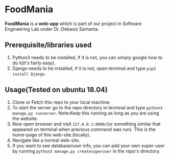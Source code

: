 # FoodMania
**FoodMania** is a **web-app** which is part of our project in Software Engineering Lab under Dr. Debasis Samanta.

## Prerequisite/libraries used
1. Python3 needs to be installed, if it is not, you can simply google how to do it(it's fairly easy).
2. Django needs to be installed, if it is not, open terminal and type `pip3 install Django`.

## Usage(Tested on ubuntu 18.04)
1. Clone or Fetch this repo to your local machine.
2. To start the server go to the repo directory in terminal and type `python3 manage.py runserver`. Note:Keep this running as long as you are using the website.
3. Now open browser and visit `127.0.0.1:8000/`(or something similar that appeared on terminal when previous command was run). This is the home-page of this web-site.(locally).
4. Navigate like a normal web-site.
5. If you want to see database/user info, you can add your own super-user by running `python3 manage.py createsuperuser` in the repo's directory.
